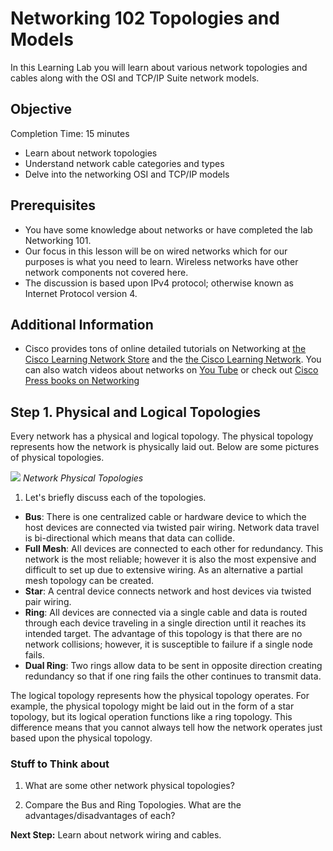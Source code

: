 
# Networking 102 Topologies and Models #

In this Learning Lab you will learn about various network topologies and cables along with the OSI and TCP/IP Suite network models.


## Objective ##

Completion Time: 15 minutes

* Learn about network topologies
* Understand network cable categories and types
* Delve into the networking OSI and TCP/IP models


## Prerequisites

* You have some knowledge about networks or have completed the lab Networking 101.
* Our focus in this lesson will be on wired networks which for our purposes is what you need to learn.  Wireless networks have other network components not covered here.
* The discussion is based upon IPv4 protocol; otherwise known as Internet Protocol version 4.

## Additional Information

* Cisco provides tons of online detailed tutorials on Networking at <a href="https://learningnetworkstore.cisco.com/">the Cisco Learning Network Store</a> and the <a href="https://learningnetwork.cisco.com/welcome"> the Cisco Learning Network</a>. You can also watch videos about networks on <a href="https://www.youtube.com/watch?v=Tln2dwj4WyA&list=PLOs8frNRg7sCWxsuAd2zujEQ-Kwy1Bm04">You Tube</a> or check out <a href="http://www.ciscopress.com/">Cisco Press books on Networking</a>


## Step 1. Physical and Logical Topologies

Every network has a physical and logical topology.  The physical topology represents how the network is physically laid out.  Below are some pictures of physical topologies.

![](/posts/files/networking-102/assets/images/topology.png)
*Network Physical Topologies*

1. Let's briefly discuss each of the topologies.
  * **Bus**: There is one centralized cable or hardware device to which the host devices are connected via twisted pair wiring.  Network data travel is bi-directional which means that data can collide.  
  * **Full Mesh**: All devices are connected to each other for redundancy. This network is the most reliable; however it is also the most expensive and difficult to set up due to extensive wiring.  As an alternative a partial mesh topology can be created.
  * **Star**: A central device connects network and host devices via twisted pair wiring.
  * **Ring**: All devices are connected via a single cable and data is routed through each device traveling in a single direction until it reaches its intended target. The advantage of this topology is that there are no network collisions; however, it is susceptible to failure if a single node fails.
  * **Dual Ring**: Two rings allow data to be sent in opposite direction creating redundancy so that if one ring fails the other continues to transmit data.

The logical topology represents how the physical topology operates. For example, the physical topology might be laid out in the form of a star topology, but its logical operation functions like a ring topology.  This difference means that you cannot always tell how the network operates just based upon the physical topology.


### Stuff to Think about
1. What are some other network physical topologies?

2. Compare the Bus and Ring Topologies.  What are the advantages/disadvantages of each?


**Next Step:**  Learn about network wiring and cables.
